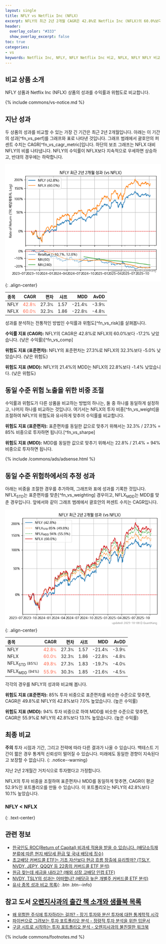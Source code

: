 ```yaml
---
layout: single
title: NFLY vs Netflix Inc (NFLX)
excerpt: NFLY의 최근 2년 2개월 CAGR은 42.8%로 Netflix Inc (NFLX)의 60.0%보다 -17.2% 낮았습니다.
header:
  overlay_color: "#333"
  show_overlay_excerpt: false
toc: true
categories:
- vs
keywords: Netflix Inc, NFLY, NFLY Netflix Inc 비교, NFLX, NFLY NFLY 비교
---
```


## 비교 상품 소개


NFLY 상품과 Netflix Inc (NFLX) 상품의 성과를 수익률과 위험도로 비교합니다.





{% include commons/vs-notice.md %}

## 지난 성과

두 상품의 성과를 비교할 수 있는 가장 긴 기간은 최근 2년 2개월입니다. 아래는 이 기간의 성과[^fn_vs_perf]를 그래프와 표로 나타낸 것입니다.
그래프 범례에서 괄호안의 퍼센트 수치는 CAGR[^fn_vs_cagr_metric]입니다.
하단의 보조 그래프는 NFLX 대비 NFLY의 비를 나타냅니다.
NFLY의 수익률이 NFLX보다 지속적으로 우세하면 상승하고, 반대의 경우에는 하락합니다.

![NFLY](/vs/images/nfly-vs-nflx_dual.png){: .align-center}

| **종목** | **CAGR** | **편차** | **샤프** | **MDD** | **AvDD** |
| :------------ | ------: | -----------: | -------: | ------: | -------: |
| NFLY | <span style="color: tomato">42.8<small>%</small></span> | 27.3<small>%</small> | 1.57 | -21.4<small>%</small> | -3.9<small>%</small> |
| NFLX | <span style="color: tomato">60.0<small>%</small></span> | 32.3<small>%</small> | 1.86 | -22.8<small>%</small> | -4.8<small>%</small> |

<!-- more -->


성과를 분석하는 전통적인 방법인 수익률과 위험도[^fn_vs_risk]를 살펴봅니다.

**수익률 지표 (CAGR):** NFLY의 CAGR은 42.8%로 NFLX의 60.0%보다 -17.2% 낮았습니다. (낮은 수익률)[^fn_vs_comp]

**위험도 지표 (표준편차):** NFLY의 표준편차는 27.3%로 NFLX의 32.3%보다 -5.0% 낮았습니다. (낮은 위험도)

**위험도 지표 (MDD):** NFLY의 21.4%의 MDD는 NFLX의 22.8%보다 -1.4% 낮았습니다. (낮은 위험도)



## 동일 수준 위험 노출을 위한 비중 조절

수익률과 위험도가 다른 상품을 비교하는 방법의 하나는, 둘 중 하나를 동일하게 설정하고, 나머지 하나를 비교하는 것입니다.
여기서는 NFLX의 투자 비중[^fn_vs_weight]을 조절하여 NFLY의 위험도와 유사하게 맞추어 수익률를 비교합니다.

**위험도 지표 (표준편차):** 표준편차를 동일한 값으로 맞추기 위해서는 32.3% / 27.3% = 85% 비중으로 투자하면 됩니다.[^fn_vs_sharpe]

**위험도 지표 (MDD):** MDD를 동일한 값으로 맞추기 위해서는 22.8% / 21.4% = 94% 비중으로 투자하면 됩니다.


{% include /commons/ads/adsense.html %}



## 동일 수준 위험하에서의 추정 성과

아래는 비중을 조절한 경우를 추가하여, 그래프와 표에 성과를 기록한 것입니다.
NFLX<sub>STD</sub>는 표준편차를 맞춘[^fn_vs_weighting] 경우이고, NFLX<sub>MDD</sub>는 MDD를 맞춘 경우입니다.
앞에서와 같이 그래프 범례에서 괄호안의 퍼센트 수치는 CAGR입니다.


![NFLY](/vs/images/nfly-vs-nflx.png){: .align-center}



| **종목** | **CAGR** | **편차** | **샤프** | **MDD** | **AvDD** |
| :------------ | ------: | -----------: | -------: | ------: | -------: |
| NFLY | <span style="color: tomato">42.8<small>%</small></span> | 27.3<small>%</small> | 1.57 | -21.4<small>%</small> | -3.9<small>%</small> |
| NFLX | <span style="color: tomato">60.0<small>%</small></span> | 32.3<small>%</small> | 1.86 | -22.8<small>%</small> | -4.8<small>%</small> |
| NFLX<sub>STD</sub> <small>(85%)</small> | <span style="color: tomato">49.8<small>%</small></span> | 27.3<small>%</small> | 1.83 | -19.7<small>%</small> | -4.0<small>%</small> |
| NFLX<sub>MDD</sub> <small>(94%)</small> | <span style="color: tomato">55.9<small>%</small></span> | 30.3<small>%</small> | 1.85 | -21.6<small>%</small> | -4.5<small>%</small> |



각각의 경우를 NFLY의 성과와 비교해 봅니다.

**위험도 지표 (표준편차):** 85% 투자 비중으로 표준편차를 비슷한 수준으로 맞추면, CAGR은 49.8%로 NFLY의 42.8%보다 7.0% 높았습니다. (높은 수익률)

**위험도 지표 (MDD):** 94% 투자 비중으로 하여 MDD를 비슷한 수준으로 맞추면, CAGR은 55.9%로 NFLY의 42.8%보다 13.1% 높았습니다. (높은 수익률)




## 최종 비교

**주의** 투자 시점과 기간, 그리고 전략에 따라 다른 결과가 나올 수 있습니다. 백테스트 기간이 짧은 경우 통계적 신뢰성이 떨어질 수 있습니다. 미래에도 동일한 경향이 지속된다고 보장할 수 없습니다.
{: .notice--warning}

지난 2년 2개월간 거치식으로 투자했다고 가정합니다.

NFLX의 투자 비중을 조절하여 표준편차나 MDD를 동일하게 맞추면, CAGR이 평균 52.9%인 포트폴리오를 만들 수 있습니다.
이 포트폴리오는 NFLY의 42.8%보다 10.1% 높았습니다.

### NFLY &lt; NFLX
{: .text-center}


## 관련 정보

- [한국인도 ROC(Return of Capital) 비과세 적용을 받을 수 있습니다. (배당소득재분류에 따른 현지 배당세 환급 및 국내 배당세 징수)](https://kongdori.tistory.com/299)
- [초고배당 커버드콜 ETF는 기초 자산보다 현금 흐름 창출에 유리할까? (TSLY, NVDY, JEPY, QQQY 등 22종의 커버드콜 ETF 분석)](https://kongdori.tistory.com/286)
- [원금 찾는데 세금을 내라고? (해외 상장 고배당 인컴 ETF)](https://kongdori.tistory.com/206)
- [NVDY, TSLY의 성과는 어떠했나? (배당금 높은 개별주 커버드콜 ETF 분석)](https://kongdori.tistory.com/172)
- [유사 종목 성과 비교 목록](/vs/){: .btn .btn--info}


## 참고 도서 [오렌지사과의 출간 책 소개와 샘플북 목록](https://kongdori.tistory.com/691)

- [왜 위험한 주식에 투자하라는 걸까? - 장기 투자와 분산 투자에 대한 통계학적 시각](https://kongdori.tistory.com/421)
- [파이썬으로 그려보는 투자 포트폴리오 분석  - 정량적 투자 분석을 위한 입문서](https://kongdori.tistory.com/643)
- [구글 시트로 시작하는 투자 포트폴리오 분석 - 오렌지사과의 불친절한 워크북](https://kongdori.tistory.com/449)

{% include commons/footnotes.md %}